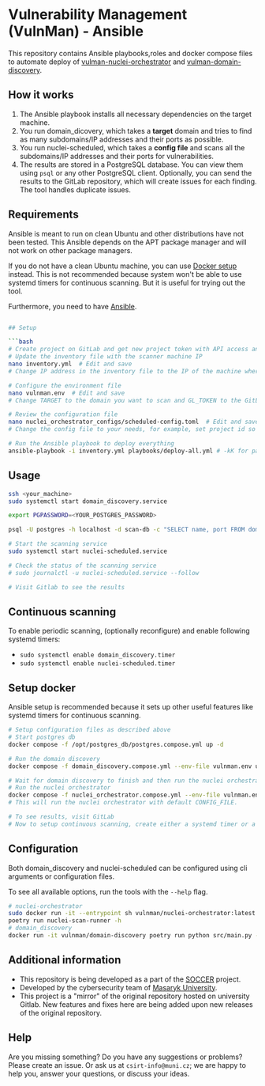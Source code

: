 # Vulnerability Management (VulnMan) - Ansible

This repository contains Ansible playbooks,roles and docker compose files to automate deploy of [vulman-nuclei-orchestrator](https://github.com/SOCCER-Project-DEP/vulnman-nuclei-orchestrator) and [vulman-domain-discovery](https://github.com/SOCCER-Project-DEP/vulnman-domain-discovery).

## How it works

1. The Ansible playbook installs all necessary dependencies on the target machine.
2. You run domain_dicovery, which takes a **target** domain and tries to find as many subdomains/IP addresses and their ports as possible.
3. You run nuclei-scheduled, which takes a **config file** and scans all the subdomains/IP addresses and their ports for vulnerabilities.
4. The results are stored in a PostgreSQL database. You can view them using `psql` or any other PostgreSQL client. Optionally, you can send the results to the GitLab repository, which will create issues for each finding. The tool handles duplicate issues.

## Requirements

Ansible is meant to run on clean Ubuntu and other distributions have not been tested. 
This Ansible depends on the APT package manager and will not work on other package managers.

If you do not have a clean Ubuntu machine, you can use [Docker setup](#setup-docker) instead.
This is not recommended because system won't be able to use systemd timers for continuous scanning.
But it is useful for trying out the tool.

Furthermore, you need to have [Ansible](https://docs.ansible.com/ansible/latest/installation_guide/intro_installation.html).

```bash

## Setup

```bash
# Create project on GitLab and get new project token with API access and reporter permissions
# Update the inventory file with the scanner machine IP
nano inventory.yml  # Edit and save
# Change IP address in the inventory file to the IP of the machine where you want to deploy the scanner

# Configure the environment file
nano vulnman.env  # Edit and save
# Change TARGET to the domain you want to scan and GL_TOKEN to the GitLab project token

# Review the configuration file
nano nuclei_orchestrator_configs/scheduled-config.toml  # Edit and save
# Change the config file to your needs, for example, set project id so tool can upload results to GitLab

# Run the Ansible playbook to deploy everything
ansible-playbook -i inventory.yml playbooks/deploy-all.yml # -kK for password prompt
```

## Usage

```bash
ssh <your_machine> 
sudo systemctl start domain_discovery.service

export PGPASSWORD=<YOUR_POSTGRES_PASSWORD>

psql -U postgres -h localhost -d scan-db -c "SELECT name, port FROM domains"

# Start the scanning service
sudo systemctl start nuclei-scheduled.service

# Check the status of the scanning service
# sudo journalctl -u nuclei-scheduled.service --follow

# Visit Gitlab to see the results
```

## Continuous scanning

To enable periodic scanning, (optionally reconfigure) and enable following systemd timers:
- `sudo systemctl enable domain_discovery.timer`
- `sudo systemctl enable nuclei-scheduled.timer`


## Setup docker

Ansible setup is recommended because it sets up other useful features like systemd timers for continuous scanning.

```bash
# Setup configuration files as described above
# Start postgres db
docker compose -f /opt/postgres_db/postgres.compose.yml up -d

# Run the domain discovery
docker compose -f domain_discovery.compose.yml --env-file vulnman.env up 

# Wait for domain discovery to finish and then run the nuclei orchestrator
# Run the nuclei orchestrator
docker compose -f nuclei_orchestrator.compose.yml --env-file vulnman.env up
# This will run the nuclei orchestrator with default CONFIG_FILE.

# To see results, visit GitLab
# Now to setup continuous scanning, create either a systemd timer or a cron job to run domain_discovery and nuclei-scheduled periodically
```

## Configuration

Both domain_discovery and nuclei-scheduled can be configured using cli arguments or configuration files.

To see all available options, run the tools with the `--help` flag.
```bash
# nuclei-orchestrator
sudo docker run -it --entrypoint sh vulnman/nuclei-orchestrator:latest
poetry run nuclei-scan-runner -h
# domain_discovery
docker run -it vulnman/domain-discovery poetry run python src/main.py --help
```

## Additional information

- This repository is being developed as a part of the [SOCCER](https://soccer.agh.edu.pl/en/) project.
- Developed by the cybersecurity team of [Masaryk University](https://www.muni.cz/en). 
- This project is a "mirror" of the original repository hosted on university Gitlab. New features and fixes here are being added upon new releases of the original repository.

## Help

Are you missing something? Do you have any suggestions or problems? Please create an issue.
Or ask us at `csirt-info@muni.cz`; we are happy to help you, answer your questions, or discuss your ideas.

